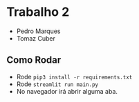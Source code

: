 # Trabalho 2
- Pedro Marques
- Tomaz Cuber

## Como Rodar
- Rode `pip3 install -r requirements.txt`
- Rode `streamlit run main.py`
- No navegador irá abrir alguma aba.
